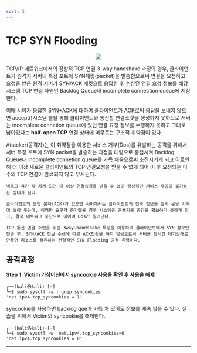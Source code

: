 ```yaml
---
sort: 3
---
```


# TCP SYN Flooding

<center><img src = "https://user-images.githubusercontent.com/76420201/106401723-fbdeef80-6468-11eb-80f2-9ee8eaece9d6.jpg"></center>


TCP/IP 네트워크에서의 정상적 TCP 연결 3-way handshake 과정의 경우, 클라이언트가 원격지 서버의 특정 포트에 SYN패킷(packet)을 발송함으로써 연결을 요청하고 요청을 받은 원격 서버가 SYN/ACK 패킷으로 응답한 후 수신된 연결 요청 정보를 해당 시스템 TCP 연결 자원인 Backlog Queue내 incomplete connection queue에 저장한다.

이때 서버가 응답한 SYN+ACK에 대하여 클라이언트가 ACK로써 응답을 보내지 않으면 accept()시스템 콜을 통해 클라이언트와 통신할 연결소켓을 생성하지 못하므로 서버는 incomplete connetion queue에 있던 연결 요청 정보를 수행하지 못하고 그대로 남아있다는 **half-open TCP** 연결 상태에 머무르는 구조적 취약점이 있다.

Attacker(공격자)는 이 취약점을 이용한 서비스 거부(Dos)를 유발하는 공격을 위해서 서버 특정 포트에 SYN packet을 발송하는 과정을 대량으로 중첩시켜 Backlog Queue내 incomplete connetion queue를 가득 채움으로써 소진시키게 되고 이로인해 더 이상 새로운 클라이언트의 TCP 연결요청을 받을 수 없게 되어 이 후 요청되는 다수의 TCP 연결이 완료되지 않고 무시된다.

```note
백로그 큐가 꽉 차게 되면 더 이상 연결요청을 받을 수 없어 정상적인 서비스 제공이 불가능한 상태가 된다.

클라이언트의 응답 문자(ACK)가 없으면 서버에서는 클라이언트의 접속 정보를 잠시 운용 기록에 쌓아 두는데, 이러한 요구가 증가했을 경우 시스템은 운용기록 공간을 확보하기 못하게 되고, 결국 네트워크 중단으로 이어여 Dos가 일어난다.

TCP 통신 연결 수립을 위한 3way-handshake 특성을 이용하여 클라이언트에서 SYN 정보만 전송 후, SYN/ACK 정보 수신에 따른 ACK전송을 하지 않음으로써 서버를 장시간 대기상태로 만들어 리소스를 점유하는 전형적인 SYN Flooding 공격 유형이다.
```

## 공격과정

**Step 1. Victim 가상머신에서 syncookie 사용을 확인 후 사용을 해제**

```
┌──(kali㉿kali)-[~]
└─$ sudo sysctl -a | grep syncookies
'net.ipv4.tcp_syncookies = 1'
```

syncookie를 사용하면 backlog que가 가득 차 있어도 정보를 계속 쌓을 수 있다. 실습을 위해서 Victim의 syncookie를 해제한다.

```
┌──(kali㉿kali)-[~]
└─$ sudo sysctl -w  net.ipv4.tcp_syncookies=0		
'net.ipv4.tcp_syncookies = 0'	
```

---